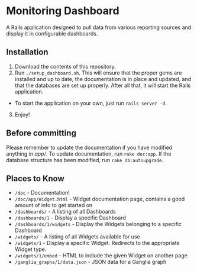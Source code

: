 # Monitoring Dashboard
A Rails application designed to pull data from various reporting sources and display it in configurable dashboards.

## Installation
1. Download the contents of this repository.
2. Run `./setup_dashboard.sh`. This will ensure that the proper gems are installed and up to date, the documentation is in place and updated, and that the databases are set up properly. After all that, it will start the Rails application.
  - To start the application on your own, just run `rails server -d`.
3. Enjoy!

## Before committing
Please remember to update the documentation if you have modified anything in *app/*. To update documentation, run `rake doc:app`.
If the database structure has been modified, run `rake db:autoupgrade`.

## Places to Know
- `/doc` - Documentation!
- `/doc/app/Widget.html` - Widget documentation page, contains a good amount of info to get started on
- `/dashboards/` - A listing of all Dashboards
- `/dashboards/1` - Display a specific Dashboard
- `/dashboards/1/widgets` - Display the Widgets belonging to a specific Dashboard
- `/widgets/` - A listing of all Widgets available for use
- `/widgets/1` - Display a specific Widget. Redirects to the appropriate Widget type.
- `/widgets/1/embed` - HTML to include the given Widget on another page
- `/ganglia_graphs/1/data.json` - JSON data for a Ganglia graph

